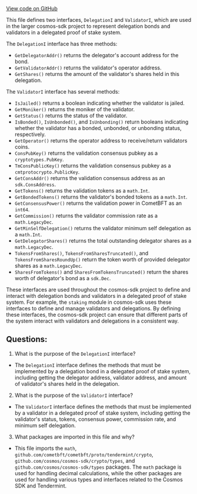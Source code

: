[View code on GitHub](https://github.com/cosmos/cosmos-sdk/blob/main/x/staking/types/exported.go)

This file defines two interfaces, `DelegationI` and `ValidatorI`, which are used in the larger cosmos-sdk project to represent delegation bonds and validators in a delegated proof of stake system.

The `DelegationI` interface has three methods:
- `GetDelegatorAddr()` returns the delegator's account address for the bond.
- `GetValidatorAddr()` returns the validator's operator address.
- `GetShares()` returns the amount of the validator's shares held in this delegation.

The `ValidatorI` interface has several methods:
- `IsJailed()` returns a boolean indicating whether the validator is jailed.
- `GetMoniker()` returns the moniker of the validator.
- `GetStatus()` returns the status of the validator.
- `IsBonded()`, `IsUnbonded()`, and `IsUnbonding()` return booleans indicating whether the validator has a bonded, unbonded, or unbonding status, respectively.
- `GetOperator()` returns the operator address to receive/return validators coins.
- `ConsPubKey()` returns the validation consensus pubkey as a `cryptotypes.PubKey`.
- `TmConsPublicKey()` returns the validation consensus pubkey as a `cmtprotocrypto.PublicKey`.
- `GetConsAddr()` returns the validation consensus address as an `sdk.ConsAddress`.
- `GetTokens()` returns the validation tokens as a `math.Int`.
- `GetBondedTokens()` returns the validator's bonded tokens as a `math.Int`.
- `GetConsensusPower()` returns the validation power in CometBFT as an `int64`.
- `GetCommission()` returns the validator commission rate as a `math.LegacyDec`.
- `GetMinSelfDelegation()` returns the validator minimum self delegation as a `math.Int`.
- `GetDelegatorShares()` returns the total outstanding delegator shares as a `math.LegacyDec`.
- `TokensFromShares()`, `TokensFromSharesTruncated()`, and `TokensFromSharesRoundUp()` return the token worth of provided delegator shares as a `math.LegacyDec`.
- `SharesFromTokens()` and `SharesFromTokensTruncated()` return the shares worth of delegator's bond as a `sdk.Dec`.

These interfaces are used throughout the cosmos-sdk project to define and interact with delegation bonds and validators in a delegated proof of stake system. For example, the `staking` module in cosmos-sdk uses these interfaces to define and manage validators and delegations. By defining these interfaces, the cosmos-sdk project can ensure that different parts of the system interact with validators and delegations in a consistent way.
## Questions: 
 1. What is the purpose of the `DelegationI` interface?
- The `DelegationI` interface defines the methods that must be implemented by a delegation bond in a delegated proof of stake system, including getting the delegator address, validator address, and amount of validator's shares held in the delegation.

2. What is the purpose of the `ValidatorI` interface?
- The `ValidatorI` interface defines the methods that must be implemented by a validator in a delegated proof of stake system, including getting the validator's status, tokens, consensus power, commission rate, and minimum self delegation.

3. What packages are imported in this file and why?
- This file imports the `math`, `github.com/cometbft/cometbft/proto/tendermint/crypto`, `github.com/cosmos/cosmos-sdk/crypto/types`, and `github.com/cosmos/cosmos-sdk/types` packages. The `math` package is used for handling decimal calculations, while the other packages are used for handling various types and interfaces related to the Cosmos SDK and Tendermint.